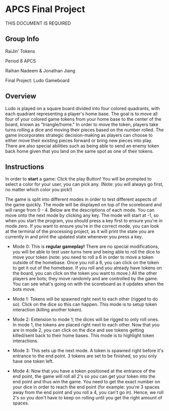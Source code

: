 # APCS Final Project
THIS DOCUMENT IS REQUIRED
## Group Info
RaiJin’ Tokens

Period 8 APCS

Raihan Nadeem & Jonathan Jiang

Final Project: Ludo Gameboard
## Overview
Ludo is played on a square board divided into four colored quadrants, with each quadrant representing a player's home base. The goal is to move all four of your colored game tokens from your home base to the center of the board, known as “triangle/home." In order to move the token, players take turns rolling a dice and moving their pieces based on the number rolled. The game incorporates strategic decision-making as players can choose to either move their existing pieces forward or bring new pieces into play. There are also special abilities such as being able to send an enemy token back home given that you land on the same spot as one of their tokens. 
## Instructions

In order to **start** a game:
Click the play Button! You will be prompted to select a color for your user, you can pick any. (Note: you will always go first, no matter which color you pick!)

The game is split into different modes in order to test different aspects of the game quickly. The mode will be displayed on top of the scoreboard and will range from 0 - 4. Below are the descriptions
of each mode. You can move onto the next mode by clicking any key. The mode will start at -1, so when you start the program, you should press a key first to ensure you're in mode zero. If you want to ensure you're in the correct mode, you can look at the terminal of the processing project, as it will print the state you are currently in and print the updated state whenever you press a key.

- Mode 0: This is **regular gameplay!** There are no special modifications, you will be able to test user turns here and being able to roll the dice to move your token (note: you need to roll a 6 in order to 
move a token outside of the homebase. Once you roll a 6, you can click on the token to get it out of the homebase. If you roll and you already have tokens on the board, you can click on the token you want
to move.) All the other players are bots; they move randomly and are controlled by the game. You can see what's going on with the scoreboard as it updates when the bots move.

- Mode 1: Tokens will be spawned right next to each other (rigged to do so). Click on the dice so this can happen. This mode is to setup token interaction (killing another token). 

- Mode 2: Extension to mode 1; the dices will be rigged to only roll ones. In mode 1, the tokens are placed right next to each other. Now that you are in mode 2, you can click on the dice
and see tokens getting killed/sent back to their home bases. This mode is to highlight token interactions.

- Mode 3: This sets up the next mode. A token is spawned right before it's entrance to the end point. 3 tokens are set to be finished, so you only have one token left.

- Mode 4: Now that you have a token positioned at the entrance of the end point, the game will roll all 2's so you can get your token into the end point and thus win the game. You need to get 
the exact number on your dice in order to reach the end point (for example: you're 3 spaces away from the end point and you roll a 4, you can't go in). Hence, we roll 2's so you don't have
to keep on rolling until you get the right amount of spaces.
